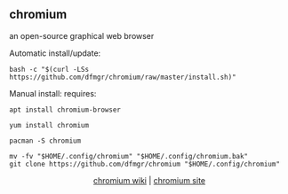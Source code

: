 ## chromium  
  
an open-source graphical web browser  
  
Automatic install/update:
```
bash -c "$(curl -LSs https://github.com/dfmgr/chromium/raw/master/install.sh)"
```
Manual install:
requires:    
```
apt install chromium-browser
```  
```
yum install chromium
```  
```
pacman -S chromium
```  
  
```
mv -fv "$HOME/.config/chromium" "$HOME/.config/chromium.bak"
git clone https://github.com/dfmgr/chromium "$HOME/.config/chromium"
```
  
  
<p align=center>
  <a href="https://wiki.archlinux.org/index.php/chromium" target="_blank">chromium wiki</a>  |  
  <a href="https://www.chromium.org/Home" target="_blank">chromium site</a>
</p>  
